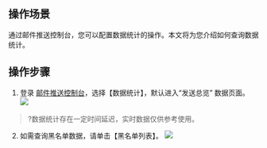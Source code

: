 ## 操作场景
通过邮件推送控制台，您可以配置数据统计的操作。本文将为您介绍如何查询数据统计。

## 操作步骤
1. 登录 [邮件推送控制台](https://console.cloud.tencent.com/ses/stats)，选择【数据统计】，默认进入“发送总览” 数据页面。
![](https://main.qcloudimg.com/raw/5e9f91335630197e35e899bbddf1edd1.png)

>?数据统计存在一定时间延迟，实时数据仅供参考使用。

2. 如需查询黑名单数据，请单击【黑名单列表】。
![](https://main.qcloudimg.com/raw/0319c2a0acf55230f0d37cc87858ef8f.png)
